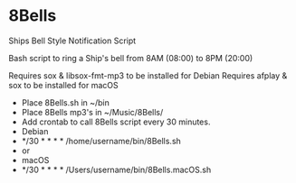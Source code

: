 # 8Bells
Ships Bell Style Notification Script

Bash script to ring a Ship's bell from 8AM (08:00) to 8PM (20:00)

Requires sox & libsox-fmt-mp3 to be installed for Debian
Requires afplay & sox to be installed for macOS

- Place 8Bells.sh in ~/bin
- Place 8Bells mp3's in ~/Music/8Bells/ 
- Add crontab to call 8Bells script every 30 minutes. 
- Debian
- */30 * * * * /home/username/bin/8Bells.sh 
- or 
- macOS
- */30 * * * * /Users/username/bin/8Bells.macOS.sh 
